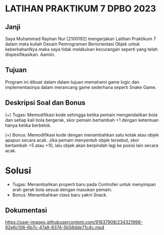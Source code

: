 # LATIHAN PRAKTIKUM 7 DPBO 2023

## Janji
Saya Muhammad Rayhan Nur [2100192] mengerjakan Latihan Praktikum 7 dalam mata kuliah Desain Pemrograman Beriorientasi Objek untuk keberkahanNya maka saya tidak melakukan kecurangan seperti yang telah dispesifikasikan. Aamiin.

## Tujuan
Program ini dibuat dalam dalam tujuan memahami game logic dan implementasinya dalam merancang game sederhana seperti Snake Game.

## Deskripsi Soal dan Bonus
(+) Tugas: Memodifikasi kode sehingga ketika pemain mengendalikan bola dan setiap kali bola bergerak, skor pemain bertambah +1 dengan ketentuan hanya ketika berbelok.

(+) Bonus: Memodifikasi kode dengan menambahkan satu kotak atau objek apapun secara acak. Jika pemain menyentuh objek tersebut, skor bertambah +5 atau +10, lalu objek akan berpindah lagi ke posisi lain secara acak.

# Solusi
- Tugas: Menambahkan properti baru pada Controller untuk menyimpan arah gerak bola sesuai dengan masukan pemain.
- Bonus: Menambahkan class baru yakni Snack.

## Dokumentasi
https://user-images.githubusercontent.com/91837908/234321998-92e6c106-6b7c-47a8-8374-5b58dde71c4c.mp4

